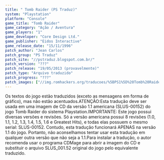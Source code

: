 ```yaml
---
title: " Tomb Raider (PS Traduz)"
system: "Playstation"
platform: "Console"
game_title: "Tomb Raider"
game_category: "Ação / Aventura"
game_players: "1"
game_developer: "Core Design Ltd."
game_publisher: "Eidos Interactive"
game_release_date: "15/11/1996"
patch_author: "Jean Carlos"
patch_group: "PS Traduz"
patch_site: "//pstraduz.blogspot.com.br/"
patch_version: "???"
patch_release: "19/05/2013 (provavelmente)"
patch_type: "Arquivo traduzido"
patch_progress: "???"
patch_images: ["//img.romhackers.org/traducoes/%5BPS1%5D%20Tomb%20Raider%20-%20PS%20Traduz%20-%201.jpg","//img.romhackers.org/traducoes/%5BPS1%5D%20Tomb%20Raider%20-%20PS%20Traduz%20-%202.jpg","//img.romhackers.org/traducoes/%5BPS1%5D%20Tomb%20Raider%20-%20PS%20Traduz%20-%203.jpg"]
---
```

Os textos do jogo estão traduzidos (exceto as mensagens em forma de gráfico), mas não estão acentuados.ATENÇÃO:Esta tradução deve ser usada em uma imagem de CD da versão 1.1 americana (SLUS-00152) do jogo Tomb Raider do sistema Playstation.IMPORTANTE: Este jogo possui diversas versões e revisões. Só a versão americana possui 8 revisões (1.0, 1.1, 1.2, 1.3, 1.4, 1.5, 1.6 e Greatest Hits), e todas elas possuem o mesmo serial: SLUS-00152. Contudo, esta tradução funcionará APENAS na versão 1.1 do jogo. Portanto, não aconselhamos tentar usar esta tradução em qualquer outra versão que não seja a 1.1.Para instalar a tradução, o autor recomenda usar o programa CDMage para abrir a imagem do CD e substituir o arquivo SLUS_001.52 original do jogo pelo equivalente traduzido.